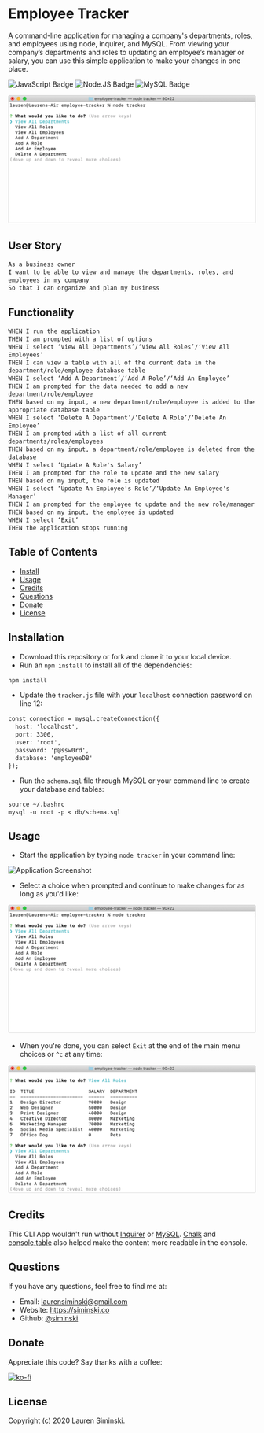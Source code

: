 # Employee Tracker
A command-line application for managing a company's departments, roles, and employees using node, inquirer, and MySQL. From viewing your company’s departments and roles to updating an employee’s manager or salary, you can use this simple application to make your changes in one place.

![JavaScript Badge](https://img.shields.io/badge/-JavaScript-539436) ![Node.JS Badge](https://img.shields.io/badge/-Node.JS-CF1848) ![MySQL Badge](https://img.shields.io/badge/-MySQL-61489C)  

![Application Screenshot](img/usage.gif)


## User Story
```
As a business owner
I want to be able to view and manage the departments, roles, and employees in my company
So that I can organize and plan my business
```


## Functionality
```
WHEN I run the application
THEN I am prompted with a list of options
WHEN I select ‘View All Departments’/‘View All Roles’/‘View All Employees’
THEN I can view a table with all of the current data in the department/role/employee database table
WHEN I select ‘Add A Department’/‘Add A Role’/‘Add An Employee’
THEN I am prompted for the data needed to add a new department/role/employee
THEN based on my input, a new department/role/employee is added to the appropriate database table
WHEN I select ‘Delete A Department’/‘Delete A Role’/‘Delete An Employee’
THEN I am prompted with a list of all current departments/roles/employees
THEN based on my input, a department/role/employee is deleted from the database
WHEN I select ‘Update A Role's Salary’
THEN I am prompted for the role to update and the new salary
THEN based on my input, the role is updated
WHEN I select ‘Update An Employee's Role’/‘Update An Employee's Manager’
THEN I am prompted for the employee to update and the new role/manager
THEN based on my input, the employee is updated
WHEN I select ‘Exit’
THEN the application stops running
```


## Table of Contents 
* [Install](#installation)
* [Usage](#usage)  
* [Credits](#credits)
* [Questions](#questions) 
* [Donate](#donate)
* [License](#license) 


## Installation
* Download this repository or fork and clone it to your local device.
* Run an `npm install` to install all of the dependencies:
```
npm install
```
* Update the `tracker.js` file with your `localhost` connection password on line 12:
```
const connection = mysql.createConnection({
  host: 'localhost',
  port: 3306,
  user: 'root',
  password: 'p@ssw0rd',
  database: 'employeeDB'
});
```
* Run the `schema.sql` file through MySQL or your command line to create your database and tables:
```
source ~/.bashrc
mysql -u root -p < db/schema.sql
```


## Usage 
* Start the application by typing `node tracker` in your command line:

![Application Screenshot](img/start.gif) 

* Select a choice when prompted and continue to make changes for as long as you'd like:

![Application Screenshot](img/usage.gif) 

* When you're done, you can select `Exit` at the end of the main menu choices or `^c` at any time:

![Application Screenshot](img/exit.gif) 


## Credits
This CLI App wouldn't run without [Inquirer](https://www.npmjs.com/package/inquirer) or [MySQL](https://www.npmjs.com/package/mysql). [Chalk](https://www.npmjs.com/package/chalk) and [console.table](https://www.npmjs.com/package/console.table) also helped make the content more readable in the console. 


## Questions
If you have any questions, feel free to find me at:
* Email: laurensiminski@gmail.com
* Website: https://siminski.co
* Github: [@siminski](https://github.com/siminski)


## Donate
Appreciate this code? Say thanks with a coffee:

[![ko-fi](https://www.ko-fi.com/img/githubbutton_sm.svg)](https://ko-fi.com/W7W21YVJJ)


## License
Copyright (c) 2020 Lauren Siminski.